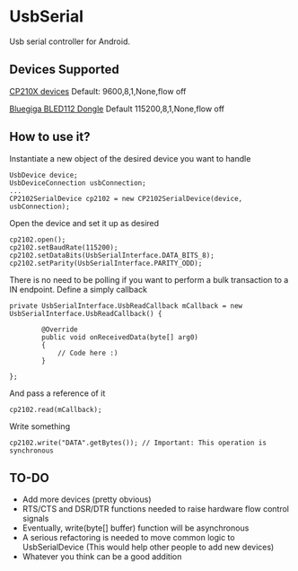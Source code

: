 UsbSerial
=========

Usb serial controller for Android.

Devices Supported
--------------------------------------
[CP210X devices](http://www.silabs.com/products/mcu/pages/usbtouartbridgevcpdrivers.aspx) Default: 9600,8,1,None,flow off

[Bluegiga BLED112 Dongle](https://www.bluegiga.com/en-US/products/bluetooth-4.0-modules/bled112-bluetooth-smart-dongle/) Default 115200,8,1,None,flow off

How to use it?
--------------------------------------
Instantiate a new object of the desired device you want to handle
~~~
UsbDevice device;
UsbDeviceConnection usbConnection;
...
CP2102SerialDevice cp2102 = new CP2102SerialDevice(device, usbConnection);
~~~

Open the device and set it up as desired
~~~~
cp2102.open();
cp2102.setBaudRate(115200);
cp2102.setDataBits(UsbSerialInterface.DATA_BITS_8);
cp2102.setParity(UsbSerialInterface.PARITY_ODD);
~~~~

There is no need to be polling if you want to perform a bulk transaction to a IN endpoint. Define a simply callback
~~~
private UsbSerialInterface.UsbReadCallback mCallback = new UsbSerialInterface.UsbReadCallback() {

		@Override
		public void onReceivedData(byte[] arg0) 
		{
			// Code here :)
		}
		
};
~~~

And pass a reference of it
~~~
cp2102.read(mCallback);
~~~

Write something
~~~
cp2102.write("DATA".getBytes()); // Important: This operation is synchronous
~~~

TO-DO
--------------------------------------
- Add more devices (pretty obvious)
- RTS/CTS and DSR/DTR functions needed to raise hardware flow control signals
- Eventually, write(byte[] buffer) function will be asynchronous
- A serious refactoring is needed to move common logic to UsbSerialDevice (This would help other people to add new devices)
- Whatever you think can be a good addition




